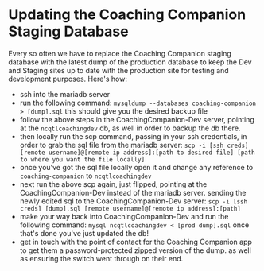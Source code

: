 # Updating the Coaching Companion Staging Database

Every so often we have to replace the Coaching Companion staging database with the latest dump of the production database to keep the Dev and Staging sites up to date with the production site for testing and development purposes. Here's how:

* ssh into the mariadb server
* run the following command: `mysqldump --databases coaching-companion > [dump].sql` this should give you the desired backup file
* follow the above steps in the CoachingCompanion-Dev server, pointing at the `ncqtlcoachingdev` db, as well in order to backup the db there.
* then locally run the scp command, passing in your ssh credentials, in order to grab the sql file from the mariadb server: `scp -i [ssh creds] [remote username]@[remote ip address]:[path to desired file] [path to where you want the file locally]`
* once you've got the sql file locally open it and change any reference to `coaching-companion` to `ncqtlcoachingdev`
* next run the above scp again, just flipped, pointing at the CoachingCompanion-Dev instead of the mariadb server. sending the newly edited sql to the CoachingCompanion-Dev server: `scp -i [ssh creds] [dump].sql [remote username]@[remote ip address]:[path]`
* make your way back into CoachingCompanion-Dev and run the following command: `mysql ncqtlcoachingdev < [prod dump].sql` once that's done you've just updated the db!
* get in touch with the point of contact for the Coaching Companion app to get them a password-protected zipped version of the dump. as well as ensuring the switch went through on their end.